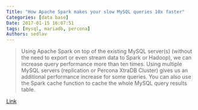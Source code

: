 ```yaml
---
Title: "How Apache Spark makes your slow MySQL queries 10x faster"
Categories: [data base]
Date: 2017-01-15 16:07:51
tags: [mysql, mariadb, percona]
Authors: sedlav
---
```


> Using Apache Spark on top of the existing MySQL server(s) (without the need to export or even stream data to Spark or Hadoop), we can increase query performance more than ten times. Using multiple MySQL servers (replication or Percona XtraDB Cluster) gives us an additional performance increase for some queries. You can also use the Spark cache function to cache the whole MySQL query results table.

[Link](https://www.percona.com/blog/2016/08/17/apache-spark-makes-slow-mysql-queries-10x-faster/)
